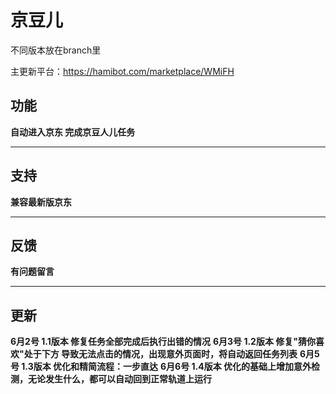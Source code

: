 # 京豆儿
不同版本放在branch里

主更新平台：https://hamibot.com/marketplace/WMiFH
## 功能
**自动进入京东 完成京豆人儿任务**
___
## 支持
**兼容最新版京东**
___
## 反馈
**有问题留言**
___
## 更新
**6月2号 1.1版本 修复任务全部完成后执行出错的情况**
**6月3号 1.2版本 修复"猜你喜欢"处于下方 导致无法点击的情况，出现意外页面时，将自动返回任务列表**
**6月5号 1.3版本 优化和精简流程：一步直达**
**6月6号 1.4版本 优化的基础上增加意外检测，无论发生什么，都可以自动回到正常轨道上运行**
